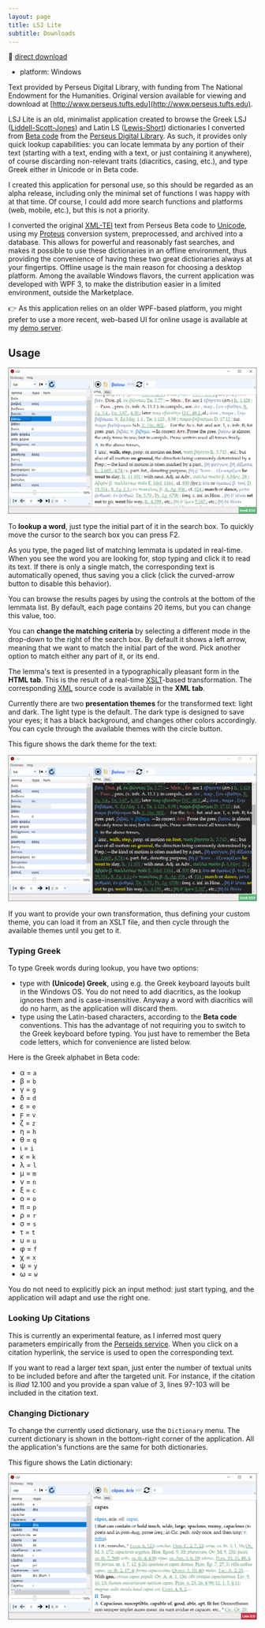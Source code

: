 ```yaml
---
layout: page
title: LSJ Lite
subtitle: Downloads
---
```


🔗 [direct download](http://www.fusisoft.it/downloads/lsj-lite.zip)

- platform: Windows

Text provided by Perseus Digital Library, with funding from The National Endowment for the Humanities. Original version available for viewing and download at [http://www.perseus.tufts.edu](http://www.perseus.tufts.edu).

LSJ Lite is an old, minimalist application created to browse the Greek LSJ ([Liddell-Scott-Jones](https://en.wikipedia.org/wiki/A_Greek%E2%80%93English_Lexicon)) and Latin LS ([Lewis-Short](https://en.wikipedia.org/wiki/A_Latin_Dictionary</a>)) dictionaries I converted from [Beta code](https://en.wikipedia.org/wiki/Beta_Code) from the [Perseus Digital Library](http://www.perseus.tufts.edu/hopper/). As such, it provides only quick lookup capabilities: you can locate lemmata by any portion of their text (starting with a text, ending with a text, or just containing it anywhere), of course discarding non-relevant traits (diacritics, casing, etc.), and type Greek either in Unicode or in Beta code.

I created this application for personal use, so this should be regarded as an alpha release, including only the minimal set of functions I was happy with at that time. Of course, I could add more search functions and platforms (web, mobile, etc.), but this is not a priority.

I converted the original [XML-TEI](https://en.wikipedia.org/wiki/Text_Encoding_Initiative) text from Perseus Beta code to [Unicode](https://home.unicode.org/), using my [Proteus](../proteus.md) conversion system, preprocessed, and archived into a database. This allows for powerful and reasonably fast searches, and makes it possible to use these dictionaries in an offline environment, thus providing the convenience of having these two great dictionaries always at your fingertips. Offline usage is the main reason for choosing a desktop platform. Among the available Windows flavors, the current application was developed with WPF 3, to make the distribution easier in a limited environment, outside the Marketplace.

👉 As this application relies on an older WPF-based platform, you might prefer to use a more recent, web-based UI for online usage is available at my [demo server](https://lsj.fusi-soft.com).

## Usage

![LSJ Lite main screen](../img/lsj/lsjlite-light.png)

To **lookup a word**, just type the initial part of it in the search box. To quickly move the cursor to the search box you can press F2.

As you type, the paged list of matching lemmata is updated in real-time. When you see the word you are looking for, stop typing and click it to read its text. If there is only a single match, the corresponding text is automatically opened, thus saving you a click (click the curved-arrow button to disable this behavior).

You can browse the results pages by using the controls at the bottom of the lemmata list. By default, each page contains 20 items, but you can change this value, too.

You can **change the matching criteria** by selecting a different mode in the drop-down to the right of the search box. By default it shows a left arrow, meaning that we want to match the initial part of the word. Pick another option to match either any part of it, or its end.

The lemma's text is presented in a typographically pleasant form in the **HTML tab**. This is the result of a real-time [XSLT](https://en.wikipedia.org/wiki/XSLT)-based transformation. The corresponding [XML](https://en.wikipedia.org/wiki/XML) source code is available in the **XML tab**.

Currently there are two **presentation themes** for the transformed text: light and dark. The light type is the default. The dark type is designed to save your eyes; it has a black background, and changes other colors accordingly. You can cycle through the available themes with the circle button.

This figure shows the dark theme for the text:

![LSJ Lite dark theme](../img/lsj/lsjlite-dark.png)

If you want to provide your own transformation, thus defining your custom theme, you can load it from an XSLT file, and then cycle through the available themes until you get to it.

### Typing Greek

To type Greek words during lookup, you have two options:

- type with **(Unicode) Greek**, using e.g. the Greek keyboard layouts built in the Windows OS. You do not need to add diacritics, as the lookup ignores them and is case-insensitive. Anyway a word with diacritics will do no harm, as the application will discard them.
- type using the Latin-based characters, according to the **Beta code** conventions. This has the advantage of not requiring you to switch to the Greek keyboard before typing. You just have to remember the Beta code letters, which for convenience are listed below.

Here is the Greek alphabet in Beta code:

- α = `a`
- β = `b`
- γ = `g`
- δ = `d`
- ε = `e`
- ϝ = `v`
- ζ = `z`
- η = `h`
- θ = `q`
- ι = `i`
- κ = `k`
- λ = `l`
- μ = `m`
- ν = `n`
- ξ = `c`
- ο = `o`
- π = `p`
- ρ = `r`
- σ = `s`
- τ = `t`
- υ = `u`
- φ = `f`
- χ = `x`
- ψ = `y`
- ω = `w`

You do not need to explicitly pick an input method: just start typing, and the application will adapt and use the right one.

### Looking Up Citations

This is currently an experimental feature, as I inferred most query parameters empirically from the [Perseids service](http://cts.perseids.org). When you click on a citation hyperlink, the service is used to open the corresponding text.

If you want to read a larger text span, just enter the number of textual units to be included before and after the targeted unit. For instance, if the citation is _Iliad_ 12.100 and you provide a span value of 3, lines 97-103 will be included in the citation text.

### Changing Dictionary

To change the currently used dictionary, use the `Dictionary` menu. The current dictionary is shown in the bottom-right corner of the application. All the application's functions are the same for both dictionaries.

This figure shows the Latin dictionary:

![LSJ Lite dark theme](../img/lsj/lsjlite-lat.png)

